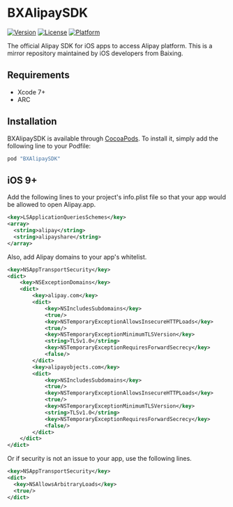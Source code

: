# BXAlipaySDK

[![Version](https://img.shields.io/cocoapods/v/BXAlipaySDK.svg?style=flat)](http://cocoapods.org/pods/BXAlipaySDK)
[![License](https://img.shields.io/cocoapods/l/BXAlipaySDK.svg?style=flat)](http://cocoapods.org/pods/BXAlipaySDK)
[![Platform](https://img.shields.io/cocoapods/p/BXAlipaySDK.svg?style=flat)](http://cocoapods.org/pods/BXAlipaySDK)

The official Alipay SDK for iOS apps to access Alipay platform. This is a mirror repository maintained by iOS developers from Baixing.


## Requirements

* Xcode 7+
* ARC


## Installation

BXAlipaySDK is available through [CocoaPods](http://cocoapods.org). To install
it, simply add the following line to your Podfile:

```ruby
pod "BXAlipaySDK"
```


## iOS 9+

Add the following lines to your project's info.plist file so that your app would be allowed to open Alipay.app.

``` xml
<key>LSApplicationQueriesSchemes</key>
<array>
  <string>alipay</string>
  <string>alipayshare</string>
</array>
```

Also, add Alipay domains to your app's whitelist.

``` xml
<key>NSAppTransportSecurity</key>
<dict>
    <key>NSExceptionDomains</key>
    <dict>
        <key>alipay.com</key>
        <dict>
            <key>NSIncludesSubdomains</key>
            <true/>
            <key>NSTemporaryExceptionAllowsInsecureHTTPLoads</key>
            <true/>
            <key>NSTemporaryExceptionMinimumTLSVersion</key>
            <string>TLSv1.0</string>
            <key>NSTemporaryExceptionRequiresForwardSecrecy</key>
            <false/>
        </dict>
        <key>alipayobjects.com</key>
        <dict>
            <key>NSIncludesSubdomains</key>
            <true/>
            <key>NSTemporaryExceptionAllowsInsecureHTTPLoads</key>
            <true/>
            <key>NSTemporaryExceptionMinimumTLSVersion</key>
            <string>TLSv1.0</string>
            <key>NSTemporaryExceptionRequiresForwardSecrecy</key>
            <false/>
        </dict>
    </dict>
</dict>
```

Or if security is not an issue to your app, use the following lines.

``` xml
<key>NSAppTransportSecurity</key>
<dict>
  <key>NSAllowsArbitraryLoads</key>
  <true/>
</dict>
```
